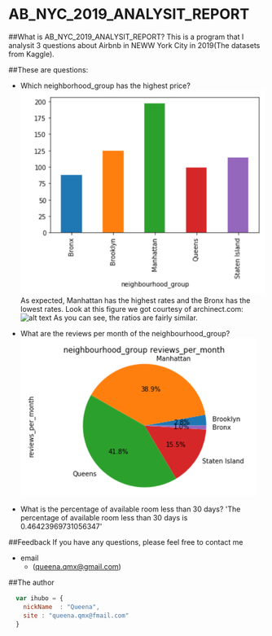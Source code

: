 # AB_NYC_2019_ANALYSIT_REPORT
##What is AB_NYC_2019_ANALYSIT_REPORT?
This is a program that I analysit 3 questions about Airbnb in NEWW York City in 2019(The datasets from Kaggle).

##These are questions:

*  Which neighborhood_group has the highest price?
![alt text](https://github.com/QueenaXie/AB_NYC_2019_ANALYSIT_REPORT/blob/master/Q1.PNG)
As expected, Manhattan has the highest rates and the Bronx has the lowest rates. 
Look at this figure we got courtesy of archinect.com:
![alt text](https://github.com/QueenaXie/AB_NYC_2019_ANALYSIT_REPORT/blob/master/Q3.PNG)
As you can see, the ratios are fairly similar.

*  What are the reviews per month of the neighbourhood_group?
![alt text](https://github.com/QueenaXie/AB_NYC_2019_ANALYSIT_REPORT/blob/master/Q2.PNG)
*  What is the percentage of available room less than 30 days?
'The percentage of available room less than 30 days is 0.46423969731056347'

##Feedback
If you have any questions, please feel free to contact me
* email
    * (queena.qmx@gmail.com)

##The author

```javascript
  var ihubo = {
    nickName  : "Queena",
    site : "queena.qmx@fmail.com"
  }
```
